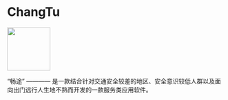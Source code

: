 # ChangTu

<img src="https://github.com/InnoFang/ChangTu/blob/master/app/src/main/res/mipmap-xxxhdpi/ic_launcher.png" height="100px" width="100px"/>

“畅途” ———— 是一款结合针对交通安全较差的地区、安全意识较低人群以及面向出门远行人生地不熟而开发的一款服务类应用软件。
